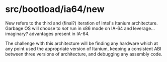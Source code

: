 # src/bootload/ia64/new
New refers to the third and (final?) iteration of Intel's Itanium architecture.
Garbage OS will choose to *not* run in x86 mode on IA-64 and leverage... 
imaginary? advantages present in IA-64.

The challenge with this architecture will be finding any hardware which at any
point used the appropriate version of Itanium, keeping a consistent ABI between
three versions of architecture, and debugging any assembly code.